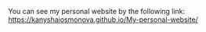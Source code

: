 You can see my personal website by the following link: https://kanyshaiosmonova.github.io/My-personal-website/
